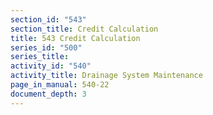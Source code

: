 ```yaml
---
section_id: "543"
section_title: Credit Calculation
title: 543 Credit Calculation
series_id: "500"
series_title: 
activity_id: "540"
activity_title: Drainage System Maintenance
page_in_manual: 540-22
document_depth: 3
---
```

